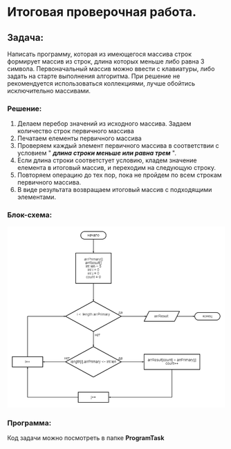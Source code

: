 #  Итоговая проверочная работа.

##  Задача:
Написать программу, которая из имеющегося массива строк формирует массив из строк, длина которых меньше либо равна 3 символа. Первоначальный массив можно ввести с клавиатуры, либо задать на старте выполнения алгоритма. При решение не рекомендуется использоваться коллекциями, лучше обойтись исключительно массивами.


###  Решение:
1. Делаем перебор значений из исходного массива. Задаем количество строк первичного массива
2. Печатаем елементы первичного массива
3. Проверяем каждый элемент первичного массива в соответствии с условием " **_длина строки меньше или равна трем_** ".
4. Если длина строки соответстует условию, кладем значение елемента в итоговый массив, и переходим на следующую строку.
5. Повторяем операцию до тех пор, пока не пройдем по всем строкам первичного массива.
6. В виде результата возвращаем итоговый массив с подходящими элементами.

###  Блок-схема:
![ Диаграмма ](/Diagram/diagram.png)

###  Программа:
Код задачи можно посмотреть в папке **ProgramTask**